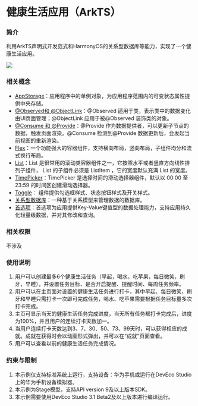 # 健康生活应用（ArkTS）

### 简介
利用ArkTS声明式开发范式和HarmonyOS的关系型数据库等能力，实现了一个健康生活应用。

![](screenshots/health_life.gif)

### 相关概念
- [AppStorage](https://developer.harmonyos.com/cn/docs/documentation/doc-references/ts-state-management-0000001385819260#ZH-CN_TOPIC_0000001385819260__appstorage)：应用程序中的单例对象，为应用程序范围内的可变状态属性提供中央存储。
- [@Observed和 @ObjectLink](https://developer.harmonyos.com/cn/docs/documentation/doc-guides/ets-state-mgmt-page-level-0000001149818711#ZH-CN_TOPIC_0000001157388859__observed%E5%92%8Cobjectlink%E6%95%B0%E6%8D%AE%E7%AE%A1%E7%90%86)：@Observed 适用于类，表示类中的数据变化由UI页面管理；@ObjectLink 应用于被@Observed 装饰类的对象。
- [@Consume 和 @Provide](https://developer.harmonyos.com/cn/docs/documentation/doc-guides/ets-state-mgmt-page-level-0000001149818711#ZH-CN_TOPIC_0000001157388859__consume%E5%92%8Cprovide)：@Provide 作为数据提供者，可以更新子节点的数据，触发页面渲染。@Consume 检测到@Provide 数据更新后，会发起当前视图的重新渲染。
- [Flex](https://developer.harmonyos.com/cn/docs/documentation/doc-references/ts-container-flex-0000001281001250)：一个功能强大的容器组件，支持横向布局，竖向布局，子组件均分和流式换行布局。
- [List](https://developer.harmonyos.com/cn/docs/documentation/doc-references/ts-container-list-0000001333800573)：List 是很常用的滚动类容器组件之一，它按照水平或者竖直方向线性排列子组件， List 的子组件必须是 ListItem ，它的宽度默认充满 List 的宽度。
- [TimePicker](https://developer.harmonyos.com/cn/docs/documentation/doc-references/ts-basic-components-timepicker-0000001281480698)：TimePicker 是选择时间的滑动选择器组件，默认以 00:00 至 23:59 的时间区创建滑动选择器。
- [Toggle](https://developer.harmonyos.com/cn/docs/documentation/doc-references/ts-basic-components-toggle-0000001281361118)： 组件提供勾选框样式、状态按钮样式及开关样式。
- [关系型数据库](https://developer.harmonyos.com/cn/docs/documentation/doc-references/js-apis-data-rdb-0000001281001102)：一种基于关系模型来管理数据的数据库。
- [首选项](https://developer.harmonyos.com/cn/docs/documentation/doc-references-V3/js-apis-data-preferences-0000001427745052-V3?catalogVersion=V3)：首选项为应用提供Key-Value键值型的数据处理能力，支持应用持久化轻量级数据，并对其修改和查询。

### 相关权限
不涉及

### 使用说明

1. 用户可以创建最多6个健康生活任务（早起，喝水，吃苹果，每日微笑，刷牙，早睡），并设置任务目标、是否开启提醒、提醒时间、每周任务频率。
2. 用户可以在主页面对设置的健康生活任务进行打卡，其中早起、每日微笑、刷牙和早睡只需打卡一次即可完成任务，喝水、吃苹果需要根据任务目标量多次打卡完成。
3. 主页可显示当天的健康生活任务完成进度，当天所有任务都打卡完成后，进度为100%，并且用户的连续打卡天数加一。
4. 当用户连续打卡天数达到3、7、30、50、73、99天时，可以获得相应的成就。成就在获得时会以动画形式弹出，并可以在“成就”页面查看。
5. 用户可以查看以前的健康生活任务完成情况。

### 约束与限制
1. 本示例仅支持标准系统上运行，支持设备：华为手机或运行在DevEco Studio上的华为手机设备模拟器。
2. 本示例为Stage模型，支持API version 9及以上版本SDK。
3. 本示例需要使用DevEco Studio 3.1 Beta2及以上版本进行编译运行。


